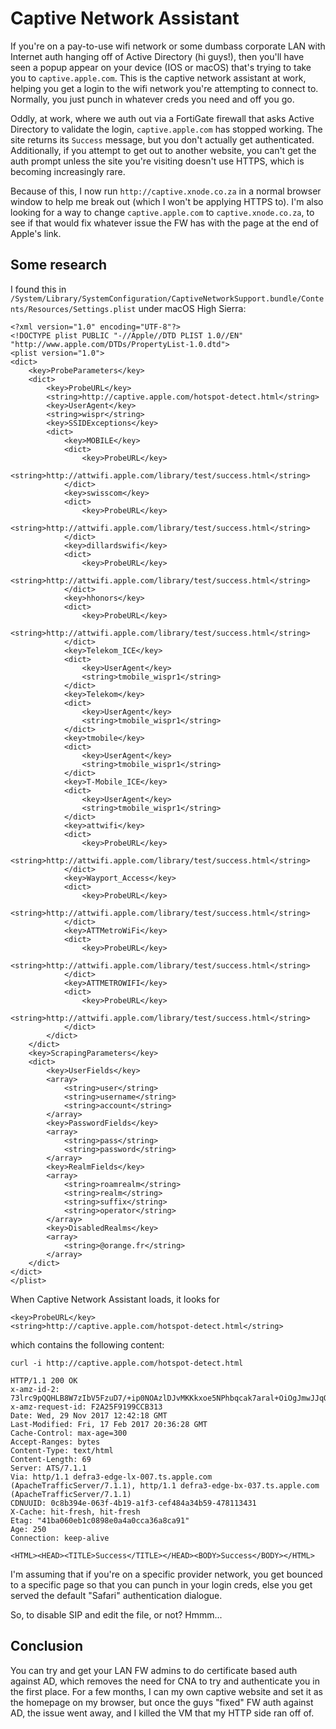 # Captive Network Assistant

If you're on a pay-to-use wifi network or some dumbass corporate LAN with Internet auth hanging off of Active
Directory (hi guys!), then you'll have seen a popup appear on your device (IOS or macOS) that's trying to take you
to `captive.apple.com`. This is the captive network assistant at work, helping you get a login to the wifi network
you're attempting to connect to. Normally, you just punch in whatever creds you need and off you go.

Oddly, at work, where we auth out via a FortiGate firewall that asks Active Directory to validate the login,
`captive.apple.com` has stopped working. The site returns its `Success` message, but you don't actually get authenticated.
Additionally, if you attempt to get out to another website, you can't get the auth prompt unless the site you're visiting
doesn't use HTTPS, which is becoming increasingly rare.

Because of this, I now run `http://captive.xnode.co.za` in a normal browser window to help me break out (which I won't be 
applying HTTPS to). I'm
also looking for a way to change `captive.apple.com` to `captive.xnode.co.za`, to see if that would fix whatever issue
the FW has with the page at the end of Apple's link.

## Some research

I found this in `/System/Library/SystemConfiguration/CaptiveNetworkSupport.bundle/Contents/Resources/Settings.plist`
under macOS High Sierra:

```
<?xml version="1.0" encoding="UTF-8"?>
<!DOCTYPE plist PUBLIC "-//Apple//DTD PLIST 1.0//EN" "http://www.apple.com/DTDs/PropertyList-1.0.dtd">
<plist version="1.0">
<dict>
	<key>ProbeParameters</key>
	<dict>
		<key>ProbeURL</key>
		<string>http://captive.apple.com/hotspot-detect.html</string>
		<key>UserAgent</key>
		<string>wispr</string>
		<key>SSIDExceptions</key>
		<dict>
			<key>MOBILE</key>
			<dict>
				<key>ProbeURL</key>
				<string>http://attwifi.apple.com/library/test/success.html</string>
			</dict>
			<key>swisscom</key>
			<dict>
				<key>ProbeURL</key>
				<string>http://attwifi.apple.com/library/test/success.html</string>
			</dict>
			<key>dillardswifi</key>
			<dict>
				<key>ProbeURL</key>
				<string>http://attwifi.apple.com/library/test/success.html</string>
			</dict>
			<key>hhonors</key>
			<dict>
				<key>ProbeURL</key>
				<string>http://attwifi.apple.com/library/test/success.html</string>
			</dict>
			<key>Telekom_ICE</key>
			<dict>
				<key>UserAgent</key>
				<string>tmobile_wispr1</string>
			</dict>
			<key>Telekom</key>
			<dict>
				<key>UserAgent</key>
				<string>tmobile_wispr1</string>
			</dict>
			<key>tmobile</key>
			<dict>
				<key>UserAgent</key>
				<string>tmobile_wispr1</string>
			</dict>
			<key>T-Mobile_ICE</key>
			<dict>
				<key>UserAgent</key>
				<string>tmobile_wispr1</string>
			</dict>
			<key>attwifi</key>
			<dict>
				<key>ProbeURL</key>
				<string>http://attwifi.apple.com/library/test/success.html</string>
			</dict>
			<key>Wayport_Access</key>
			<dict>
				<key>ProbeURL</key>
				<string>http://attwifi.apple.com/library/test/success.html</string>
			</dict>
			<key>ATTMetroWiFi</key>
			<dict>
				<key>ProbeURL</key>
				<string>http://attwifi.apple.com/library/test/success.html</string>
			</dict>
			<key>ATTMETROWIFI</key>
			<dict>
				<key>ProbeURL</key>
				<string>http://attwifi.apple.com/library/test/success.html</string>
			</dict>
		</dict>
	</dict>
	<key>ScrapingParameters</key>
	<dict>
		<key>UserFields</key>
		<array>
			<string>user</string>
			<string>username</string>
			<string>account</string>
		</array>
		<key>PasswordFields</key>
		<array>
			<string>pass</string>
			<string>password</string>
		</array>
		<key>RealmFields</key>
		<array>
			<string>roamrealm</string>
			<string>realm</string>
			<string>suffix</string>
			<string>operator</string>
		</array>
		<key>DisabledRealms</key>
		<array>
			<string>@orange.fr</string>
		</array>
	</dict>
</dict>
</plist>
```

When Captive Network Assistant loads, it looks for

```
<key>ProbeURL</key>
<string>http://captive.apple.com/hotspot-detect.html</string>
```

which contains the following content:

```
curl -i http://captive.apple.com/hotspot-detect.html

HTTP/1.1 200 OK
x-amz-id-2: 73lrc9pQQHLB8W7zIbV5FzuD7/+ip0NOAzlDJvMKKkxoe5NPhbqcak7aral+OiOgJmwJJqQhvrI=
x-amz-request-id: F2A25F9199CCB313
Date: Wed, 29 Nov 2017 12:42:18 GMT
Last-Modified: Fri, 17 Feb 2017 20:36:28 GMT
Cache-Control: max-age=300
Accept-Ranges: bytes
Content-Type: text/html
Content-Length: 69
Server: ATS/7.1.1
Via: http/1.1 defra3-edge-lx-007.ts.apple.com (ApacheTrafficServer/7.1.1), http/1.1 defra3-edge-bx-037.ts.apple.com (ApacheTrafficServer/7.1.1)
CDNUUID: 0c8b394e-063f-4b19-a1f3-cef484a34b59-478113431
X-Cache: hit-fresh, hit-fresh
Etag: "41ba060eb1c0898e0a4a0cca36a8ca91"
Age: 250
Connection: keep-alive

<HTML><HEAD><TITLE>Success</TITLE></HEAD><BODY>Success</BODY></HTML>
```

I'm assuming that if you're on a specific provider network, you get bounced to a specific page so that you can punch
in your login creds, else you get served the default "Safari" authentication dialogue.

So, to disable SIP and edit the file, or not? Hmmm...

## Conclusion

You can try and get your LAN FW admins to do certificate based auth against AD, which removes the need for CNA to try and
authenticate you in the first place. For a few months, I can my own captive website and set it as the homepage on my browser, 
but once the guys "fixed" FW auth against AD, the issue went away, and I killed the VM that my HTTP side ran off of.
